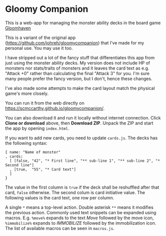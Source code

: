 # Gloomy Companion

This is a web-app for managing the monster ability decks in the board game [Gloomhaven](https://boardgamegeek.com/boardgame/174430/gloomhaven)

This is a variant of the original app (https://github.com/johreh/gloomycompanion) that I've made for my personal use. You may use it too.

I have stripped out a lot of the fancy stuff that differentiates this app from just using the monster ability decks. My version does not include HP of monsters nor stats/traits of monsters and it leaves the card text as e.g. "Attack +0" rather than calculating the final "Attack 3" for you. I'm sure many people prefer the fancy version, but I don't, hence these changes.

I've also made some attempts to make the card layout match the physical game's more closely.

You can run it from the web directly on <https://scmccarthy.github.io/gloomycompanion/>.

You can also download it and run it locally without internet connection. Click __Clone or download__ above, then __Download ZIP__. Unpack the ZIP and start the app by opening `index.html`.

If you want to add new cards, you need to update `cards.js`. The decks has the following syntax:
```
{ name: "Name of monster"
, cards:
  [ [false, "42", "* First line", "** sub-line 1", "** sub-line 2", "* Second line"]
  , [true,  "55", "* Card text"]
  ]
}
```
The value in the first column is `true` if the deck shall be reshuffled after that card, `false` otherwise. The second colum is card initiative value. The following values is the card text, one row per column.

A single `*` means a top-level action. Double asterisk `**` means it modifies the previous action. Commonly used text snippets can be expanded using macros. E.g. `%move%` expands to the text _Move_ followed by the move icon, `%immobilize%` expands to _IMMOBILIZE_ followed by the immobilization icon. The list of available macros can be seen in `macros.js`.
